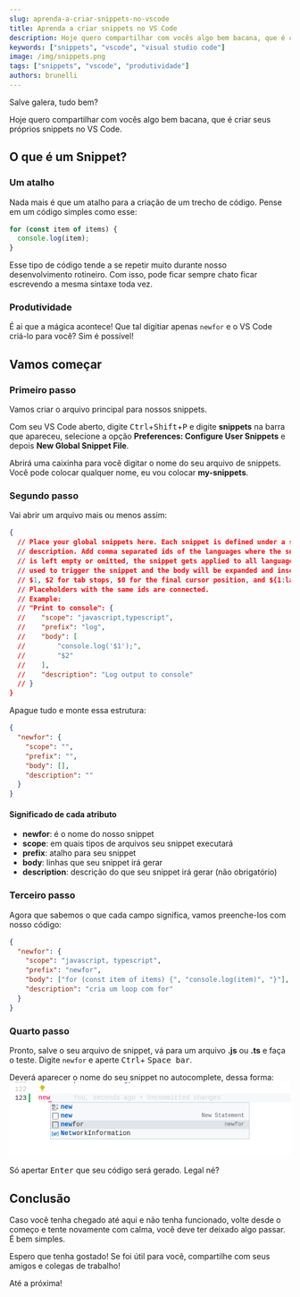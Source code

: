 ```yaml
---
slug: aprenda-a-criar-snippets-no-vscode
title: Aprenda a criar snippets no VS Code
description: Hoje quero compartilhar com vocês algo bem bacana, que é criar seus próprios snippets no VS Code...
keywords: ["snippets", "vscode", "visual studio code"]
image: /img/snippets.png
tags: ["snippets", "vscode", "produtividade"]
authors: brunelli
---
```


Salve galera, tudo bem?

Hoje quero compartilhar com vocês algo bem bacana, que é criar seus próprios snippets no VS Code.

## O que é um Snippet?

### Um atalho

Nada mais é que um atalho para a criação de um trecho de código. Pense em um código simples como esse:

```js title="Lógica de um loop no Javascript"
for (const item of items) {
  console.log(item);
}
```

Esse tipo de código tende a se repetir muito durante nosso desenvolvimento rotineiro. Com isso, pode ficar sempre chato ficar escrevendo a mesma sintaxe toda vez.

### Produtividade

É ai que a mágica acontece! Que tal digitiar apenas `newfor` e o VS Code criá-lo para você? Sim é possível!

## Vamos começar

### Primeiro passo

Vamos criar o arquivo principal para nossos snippets.

Com seu VS Code aberto, digite <kbd>Ctrl</kbd>+<kbd>Shift</kbd>+<kbd>P</kbd> e digite **snippets** na barra que apareceu, selecione a opção **Preferences: Configure User Snippets** e depois **New Global Snippet File**.

Abrirá uma caixinha para você digitar o nome do seu arquivo de snippets. Você pode colocar qualquer nome, eu vou colocar **my-snippets**.

### Segundo passo

Vai abrir um arquivo mais ou menos assim:

```json title="my-snippets.code-snippets"
{
  // Place your global snippets here. Each snippet is defined under a snippet name and has a scope, prefix, body and
  // description. Add comma separated ids of the languages where the snippet is applicable in the scope field. If scope
  // is left empty or omitted, the snippet gets applied to all languages. The prefix is what is
  // used to trigger the snippet and the body will be expanded and inserted. Possible variables are:
  // $1, $2 for tab stops, $0 for the final cursor position, and ${1:label}, ${2:another} for placeholders.
  // Placeholders with the same ids are connected.
  // Example:
  // "Print to console": {
  // 	"scope": "javascript,typescript",
  // 	"prefix": "log",
  // 	"body": [
  // 		"console.log('$1');",
  // 		"$2"
  // 	],
  // 	"description": "Log output to console"
  // }
}
```

Apague tudo e monte essa estrutura:

```json title="my-snippets.code-snippets"
{
  "newfor": {
    "scope": "",
    "prefix": "",
    "body": [],
    "description": ""
  }
}
```

#### Significado de cada atributo

- **newfor**: é o nome do nosso snippet
- **scope**: em quais tipos de arquivos seu snippet executará
- **prefix**: atalho para seu snippet
- **body**: linhas que seu snippet irá gerar
- **description**: descrição do que seu snippet irá gerar (não obrigatório)

### Terceiro passo

Agora que sabemos o que cada campo significa, vamos preenche-los com nosso código:

```json title="my-snippets.code-snippets"
{
  "newfor": {
    "scope": "javascript, typescript",
    "prefix": "newfor",
    "body": ["for (const item of items) {", "console.log(item)", "}"],
    "description": "cria um loop com for"
  }
}
```

### Quarto passo

Pronto, salve o seu arquivo de snippet, vá para um arquivo **.js** ou **.ts** e faça o teste. Digite `newfor` e aperte <kbd>Ctrl</kbd>+ <kbd>Space bar</kbd>.

Deverá aparecer o nome do seu snippet no autocomplete, dessa forma:
![](./screenshot.png)

Só apertar <kbd>Enter</kbd> que seu código será gerado. Legal né?

## Conclusão

Caso você tenha chegado até aqui e não tenha funcionado, volte desde o começo e tente novamente com calma, você deve ter deixado algo passar. É bem simples.

Espero que tenha gostado! Se foi útil para você, compartilhe com seus amigos e colegas de trabalho!

Até a próxima!
